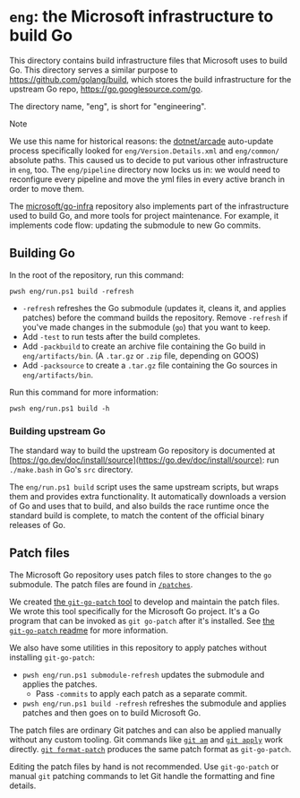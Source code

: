 # `eng`: the Microsoft infrastructure to build Go

This directory contains build infrastructure files that Microsoft uses to build
Go. This directory serves a similar purpose to https://github.com/golang/build,
which stores the build infrastructure for the upstream Go repo,
https://go.googlesource.com/go.

The directory name, "eng", is short for "engineering".

> [!NOTE]
> We use this name for historical reasons: the
> [dotnet/arcade](https://github.com/dotnet/arcade) auto-update process
> specifically looked for `eng/Version.Details.xml` and `eng/common/` absolute
> paths. This caused us to decide to put various other infrastructure in `eng`,
> too. The `eng/pipeline` directory now locks us in: we would need to
> reconfigure every pipeline and move the yml files in every active branch in
> order to move them.

The [microsoft/go-infra](https://github.com/microsoft/go-infra) repository also
implements part of the infrastructure used to build Go, and more tools for
project maintenance. For example, it implements code flow: updating the
submodule to new Go commits.

## Building Go

In the root of the repository, run this command:

```pwsh
pwsh eng/run.ps1 build -refresh
```

* `-refresh` refreshes the Go submodule (updates it, cleans it, and applies
  patches) before the command builds the repository. Remove `-refresh` if you've
  made changes in the submodule (`go`) that you want to keep.
* Add `-test` to run tests after the build completes.
* Add `-packbuild` to create an archive file containing the Go build in
  `eng/artifacts/bin`. (A `.tar.gz` or `.zip` file, depending on GOOS)
* Add `-packsource` to create a `.tar.gz` file containing the Go sources in
  `eng/artifacts/bin`.

Run this command for more information:

```
pwsh eng/run.ps1 build -h
```

### Building upstream Go
The standard way to build the upstream Go repository is documented at
[https://go.dev/doc/install/source](https://go.dev/doc/install/source): run
`./make.bash` in Go's `src` directory.

The `eng/run.ps1 build` script uses the same upstream scripts, but wraps them
and provides extra functionality. It automatically downloads a version of Go and
uses that to build, and also builds the race runtime once the standard build is
complete, to match the content of the official binary releases of Go.

## Patch files

The Microsoft Go repository uses patch files to store changes to the `go`
submodule. The patch files are found in [`/patches`](/patches).

We created [the `git-go-patch` tool][git-go-patch] to develop and maintain the
patch files. We wrote this tool specifically for the Microsoft Go project. It's
a Go program that can be invoked as `git go-patch` after it's installed. See
[the `git-go-patch` readme][git-go-patch] for more information.

We also have some utilities in this repository to apply patches without
installing `git-go-patch`:

* `pwsh eng/run.ps1 submodule-refresh` updates the submodule and applies the
  patches.
  * Pass `-commits` to apply each patch as a separate commit.
* `pwsh eng/run.ps1 build -refresh` refreshes the submodule and applies patches
  and then goes on to build Microsoft Go.

The patch files are ordinary Git patches and can also be applied manually
without any custom tooling. Git commands like [`git
am`](https://git-scm.com/docs/git-am) and [`git
apply`](https://git-scm.com/docs/git-apply) work directly. [`git
format-patch`](https://git-scm.com/docs/git-format-patch) produces the same
patch format as `git-go-patch`.

Editing the patch files by hand is not recommended. Use `git-go-patch` or manual
`git` patching commands to let Git handle the formatting and fine details.

[git-go-patch]: https://github.com/microsoft/go-infra/tree/main/cmd/git-go-patch
